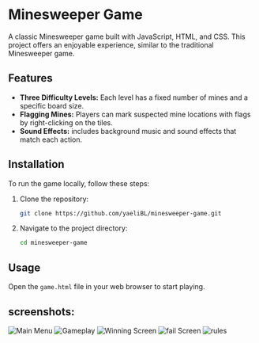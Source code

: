 # Minesweeper Game

A classic Minesweeper game built with JavaScript, HTML, and CSS. This project offers an enjoyable experience, similar to the traditional Minesweeper game.

## Features

- **Three Difficulty Levels:** Each level has a fixed number of mines and a specific board size.
- **Flagging Mines:** Players can mark suspected mine locations with flags by right-clicking on the tiles.
- **Sound Effects:** includes background music and sound effects that match each action.


## Installation

To run the game locally, follow these steps:

1. Clone the repository:
   ```bash
   git clone https://github.com/yaeliBL/minesweeper-game.git
    ```
2.  Navigate to the project directory:
    ```bash
    cd minesweeper-game
    ```
## Usage

Open the `game.html` file in your web browser to start playing.

## screenshots:

![Main Menu](screenshots/homePage.jpg)
![Gameplay](screenshots/gameplay.jpg)
![Winning Screen](screenshots/win-screen.jpg)
![fail Screen](screenshots/fail-screen.jpg)
![rules](screenshots/rules.jpg)


